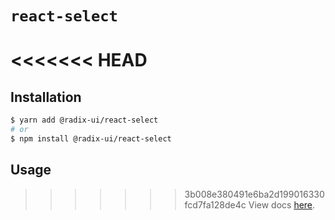 # `react-select`

<<<<<<< HEAD
=======
## Installation

```sh
$ yarn add @radix-ui/react-select
# or
$ npm install @radix-ui/react-select
```

## Usage

>>>>>>> 3b008e380491e6ba2d199016330fcd7fa128de4c
View docs [here](https://radix-ui.com/primitives/docs/components/select).
